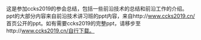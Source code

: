 这是参加ccks2019的参会总结，包括一些前沿技术的总结和前沿工作的介绍。
ppt的大部分内容来自前沿技术讲习班的ppt内容，来自http://www.ccks2019.cn/ 首页公开的ppt。如有需要ccks2019的完整ppt，请移步至http://www.ccks2019.cn/自行下载。
